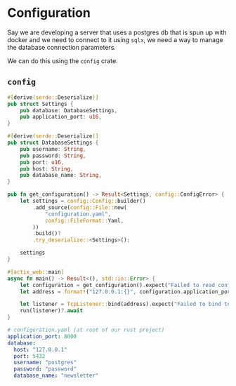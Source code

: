 # Configuration
Say we are developing a server that uses a postgres db that is spun up with docker and we need to connect to it using `sqlx`, we need a way to manage the database connection parameters.

We can do this using the `config` crate.

## `config`
```rust
#[derive(serde::Deserialize)]
pub struct Settings {
    pub database: DatabaseSettings,
    pub application_port: u16,
}

#[derive(serde::Deserialize)]
pub struct DatabaseSettings {
    pub username: String,
    pub password: String,
    pub port: u16,
    pub host: String,
    pub database_name: String,
}

pub fn get_configuration() -> Result<Settings, config::ConfigError> {
    let settings = config::Config::builder()
        .add_source(config::File::new(
            "configuration.yaml",
            config::FileFormat::Yaml,
        ))
        .build()?
        .try_deserialize::<Settings>();

    settings
}
```

```rust
#[actix_web::main]
async fn main() -> Result<(), std::io::Error> {
    let configuration = get_configuration().expect("Failed to read configuration.");
    let address = format!("127.0.0.1:{}", configuration.application_port);

    let listener = TcpListener::bind(address).expect("Failed to bind to random port.");
    run(listener)?.await
}
```

```yaml
# configuration.yaml (at root of our rust project)
application_port: 8000
database:
  host: "127.0.0.1"
  port: 5432
  username: "postgres"
  password: "password"
  database_name: "newsletter"
```